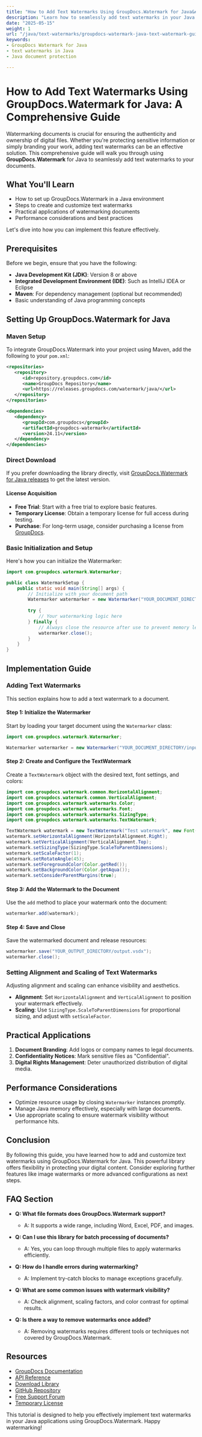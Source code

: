 ```yaml
---
title: "How to Add Text Watermarks Using GroupDocs.Watermark for Java&#58; A Comprehensive Guide"
description: "Learn how to seamlessly add text watermarks in your Java applications using GroupDocs.Watermark. Follow this step-by-step guide for effective document protection and branding."
date: "2025-05-15"
weight: 1
url: "/java/text-watermarks/groupdocs-watermark-java-text-watermark-guide/"
keywords:
- GroupDocs Watermark for Java
- text watermarks in Java
- Java document protection

---
```



# How to Add Text Watermarks Using GroupDocs.Watermark for Java: A Comprehensive Guide

Watermarking documents is crucial for ensuring the authenticity and ownership of digital files. Whether you're protecting sensitive information or simply branding your work, adding text watermarks can be an effective solution. This comprehensive guide will walk you through using **GroupDocs.Watermark** for Java to seamlessly add text watermarks to your documents.

## What You'll Learn

- How to set up GroupDocs.Watermark in a Java environment
- Steps to create and customize text watermarks
- Practical applications of watermarking documents
- Performance considerations and best practices

Let's dive into how you can implement this feature effectively.

## Prerequisites

Before we begin, ensure that you have the following:

- **Java Development Kit (JDK)**: Version 8 or above
- **Integrated Development Environment (IDE)**: Such as IntelliJ IDEA or Eclipse
- **Maven**: For dependency management (optional but recommended)
- Basic understanding of Java programming concepts

## Setting Up GroupDocs.Watermark for Java

### Maven Setup

To integrate GroupDocs.Watermark into your project using Maven, add the following to your `pom.xml`:

```xml
<repositories>
   <repository>
      <id>repository.groupdocs.com</id>
      <name>GroupDocs Repository</name>
      <url>https://releases.groupdocs.com/watermark/java/</url>
   </repository>
</repositories>

<dependencies>
   <dependency>
      <groupId>com.groupdocs</groupId>
      <artifactId>groupdocs-watermark</artifactId>
      <version>24.11</version>
   </dependency>
</dependencies>
```

### Direct Download

If you prefer downloading the library directly, visit [GroupDocs.Watermark for Java releases](https://releases.groupdocs.com/watermark/java/) to get the latest version.

#### License Acquisition

- **Free Trial**: Start with a free trial to explore basic features.
- **Temporary License**: Obtain a temporary license for full access during testing.
- **Purchase**: For long-term usage, consider purchasing a license from [GroupDocs](https://purchase.groupdocs.com/).

### Basic Initialization and Setup

Here's how you can initialize the Watermarker:

```java
import com.groupdocs.watermark.Watermarker;

public class WatermarkSetup {
    public static void main(String[] args) {
        // Initialize with your document path
        Watermarker watermarker = new Watermarker("YOUR_DOCUMENT_DIRECTORY/input.vsdx");
        
        try {
            // Your watermarking logic here
        } finally {
            // Always close the resource after use to prevent memory leaks
            watermarker.close();
        }
    }
}
```

## Implementation Guide

### Adding Text Watermarks

This section explains how to add a text watermark to a document.

#### Step 1: Initialize the Watermarker

Start by loading your target document using the `Watermarker` class:

```java
import com.groupdocs.watermark.Watermarker;

Watermarker watermarker = new Watermarker("YOUR_DOCUMENT_DIRECTORY/input.vsdx");
```

#### Step 2: Create and Configure the TextWatermark

Create a `TextWatermark` object with the desired text, font settings, and colors:

```java
import com.groupdocs.watermark.common.HorizontalAlignment;
import com.groupdocs.watermark.common.VerticalAlignment;
import com.groupdocs.watermark.watermarks.Color;
import com.groupdocs.watermark.watermarks.Font;
import com.groupdocs.watermark.watermarks.SizingType;
import com.groupdocs.watermark.watermarks.TextWatermark;

TextWatermark watermark = new TextWatermark("Test watermark", new Font("Arial", 42));
watermark.setHorizontalAlignment(HorizontalAlignment.Right);
watermark.setVerticalAlignment(VerticalAlignment.Top);
watermark.setSizingType(SizingType.ScaleToParentDimensions);
watermark.setScaleFactor(1);
watermark.setRotateAngle(45);
watermark.setForegroundColor(Color.getRed());
watermark.setBackgroundColor(Color.getAqua());
watermark.setConsiderParentMargins(true);
```

#### Step 3: Add the Watermark to the Document

Use the `add` method to place your watermark onto the document:

```java
watermarker.add(watermark);
```

#### Step 4: Save and Close

Save the watermarked document and release resources:

```java
watermarker.save("YOUR_OUTPUT_DIRECTORY/output.vsdx");
watermarker.close();
```

### Setting Alignment and Scaling of Text Watermarks

Adjusting alignment and scaling can enhance visibility and aesthetics.

- **Alignment**: Set `HorizontalAlignment` and `VerticalAlignment` to position your watermark effectively.
- **Scaling**: Use `SizingType.ScaleToParentDimensions` for proportional sizing, and adjust with `setScaleFactor`.

## Practical Applications

1. **Document Branding**: Add logos or company names to legal documents.
2. **Confidentiality Notices**: Mark sensitive files as "Confidential".
3. **Digital Rights Management**: Deter unauthorized distribution of digital media.

## Performance Considerations

- Optimize resource usage by closing `Watermarker` instances promptly.
- Manage Java memory effectively, especially with large documents.
- Use appropriate scaling to ensure watermark visibility without performance hits.

## Conclusion

By following this guide, you have learned how to add and customize text watermarks using GroupDocs.Watermark for Java. This powerful library offers flexibility in protecting your digital content. Consider exploring further features like image watermarks or more advanced configurations as next steps.

## FAQ Section

- **Q: What file formats does GroupDocs.Watermark support?**
  - A: It supports a wide range, including Word, Excel, PDF, and images.

- **Q: Can I use this library for batch processing of documents?**
  - A: Yes, you can loop through multiple files to apply watermarks efficiently.

- **Q: How do I handle errors during watermarking?**
  - A: Implement try-catch blocks to manage exceptions gracefully.

- **Q: What are some common issues with watermark visibility?**
  - A: Check alignment, scaling factors, and color contrast for optimal results.

- **Q: Is there a way to remove watermarks once added?**
  - A: Removing watermarks requires different tools or techniques not covered by GroupDocs.Watermark.

## Resources

- [GroupDocs Documentation](https://docs.groupdocs.com/watermark/java/)
- [API Reference](https://reference.groupdocs.com/watermark/java)
- [Download Library](https://releases.groupdocs.com/watermark/java/)
- [GitHub Repository](https://github.com/groupdocs-watermark/GroupDocs.Watermark-for-Java)
- [Free Support Forum](https://forum.groupdocs.com/c/watermark/10)
- [Temporary License](https://purchase.groupdocs.com/temporary-license/)

This tutorial is designed to help you effectively implement text watermarks in your Java applications using GroupDocs.Watermark. Happy watermarking!

